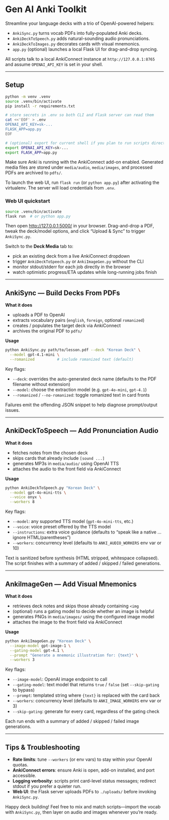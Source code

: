# Gen AI Anki Toolkit

Streamline your language decks with a trio of OpenAI-powered helpers:

- `AnkiSync.py` turns vocab PDFs into fully-populated Anki decks.
- `AnkiDeckToSpeech.py` adds natural-sounding audio pronunciations.
- `AnkiDeckToImages.py` decorates cards with visual mnemonics.
- `app.py` (optional) launches a local Flask UI for drag-and-drop syncing.

All scripts talk to a local AnkiConnect instance at `http://127.0.0.1:8765` and assume `OPENAI_API_KEY` is set in your shell.

---

## Setup

```bash
python -m venv .venv
source .venv/bin/activate
pip install -r requirements.txt

# store secrets in .env so both CLI and Flask server can read them
cat <<'EOF' > .env
OPENAI_API_KEY=sk-...
FLASK_APP=app.py
EOF

# (optional) export for current shell if you plan to run scripts directly
export OPENAI_API_KEY=sk-...
export FLASK_APP=app.py
```

Make sure Anki is running with the AnkiConnect add-on enabled. Generated media files are stored under `media/audio`, `media/images`, and processed PDFs are archived to `pdfs/`.

To launch the web UI, run `flask run` (or `python app.py`) after activating the virtualenv. The server will load credentials from `.env`.

### Web UI quickstart

```bash
source .venv/bin/activate
flask run  # or python app.py
```

Then open http://127.0.0.1:5000/ in your browser. Drag-and-drop a PDF, tweak the deck/model options, and click “Upload & Sync” to trigger `AnkiSync.py`.

Switch to the **Deck Media** tab to:

- pick an existing deck from a live AnkiConnect dropdown
- trigger `AnkiDeckToSpeech.py` or `AnkiImageGen.py` without the CLI
- monitor stdout/stderr for each job directly in the browser
- watch optimistic progress/ETA updates while long-running jobs finish

---

## AnkiSync — Build Decks From PDFs

**What it does**

- uploads a PDF to OpenAI
- extracts vocabulary pairs (`english`, `foreign`, optional `romanized`)
- creates / populates the target deck via AnkiConnect
- archives the original PDF to `pdfs/`

**Usage**

```bash
python AnkiSync.py path/to/lesson.pdf --deck "Korean Deck" \
  --model gpt-4.1-mini \
  --romanized          # include romanized text (default)
```

Key flags:

- `--deck`: overrides the auto-generated deck name (defaults to the PDF filename without extension)
- `--model`: choose the extraction model (e.g. `gpt-4o-mini`, `gpt-4.1`)
- `--romanized` / `--no-romanized`: toggle romanized text in card fronts

Failures emit the offending JSON snippet to help diagnose prompt/output issues.

---

## AnkiDeckToSpeech — Add Pronunciation Audio

**What it does**

- fetches notes from the chosen deck
- skips cards that already include `[sound ...]`
- generates MP3s in `media/audio/` using OpenAI TTS
- attaches the audio to the front field via AnkiConnect

**Usage**

```bash
python AnkiDeckToSpeech.py "Korean Deck" \
  --model gpt-4o-mini-tts \
  --voice onyx \
  --workers 8
```

Key flags:

- `--model`: any supported TTS model (`gpt-4o-mini-tts`, etc.)
- `--voice`: voice preset offered by the TTS model
- `--instructions`: extra voice guidance (defaults to “speak like a native ... ignore HTML/parentheses”)
- `--workers`: concurrency level (defaults to `ANKI_AUDIO_WORKERS` env var or 10)

Text is sanitized before synthesis (HTML stripped, whitespace collapsed). The script finishes with a summary of added / skipped / failed generations.

---

## AnkiImageGen — Add Visual Mnemonics

**What it does**

- retrieves deck notes and skips those already containing `<img`
- (optional) runs a gating model to decide whether an image is helpful
- generates PNGs in `media/images/` using the configured image model
- attaches the image to the front field via AnkiConnect

**Usage**

```bash
python AnkiImageGen.py "Korean Deck" \
  --image-model gpt-image-1 \
  --gating-model gpt-4.1 \
  --prompt "Generate a mnemonic illustration for: {text}" \
  --workers 3
```

Key flags:

- `--image-model`: OpenAI image endpoint to call
- `--gating-model`: text model that returns `true` / `false` (set `--skip-gating` to bypass)
- `--prompt`: templated string where `{text}` is replaced with the card back
- `--workers`: concurrency level (defaults to `ANKI_IMAGE_WORKERS` env var or 3)
- `--skip-gating`: generate for every card, regardless of the gating check

Each run ends with a summary of added / skipped / failed image generations.

---

## Tips & Troubleshooting

- **Rate limits**: tune `--workers` (or env vars) to stay within your OpenAI quotas.
- **AnkiConnect errors**: ensure Anki is open, add-on installed, and port accessible.
- **Logging verbosity**: scripts print card-level status messages; redirect stdout if you prefer a quieter run.
- **Web UI**: the Flask server uploads PDFs to `./uploads/` before invoking `AnkiSync.py`.

Happy deck building! Feel free to mix and match scripts—import the vocab with `AnkiSync.py`, then layer on audio and images whenever you’re ready.
